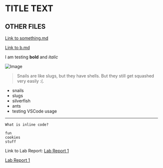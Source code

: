 # TITLE TEXT
## OTHER FILES
[Link to something.md](https://ebayraktaroglu.github.io/cse15l-lab-reports/something.html)

[Link to b.md](https://ebayraktaroglu.github.io/cse15l-lab-reports/b.html)

I am testing **bold** and *italic*

![Image](https://libreshot.com/wp-content/uploads/2018/02/snail.jpg)

> Snails are like slugs, but they have shells. But they still get squashed very easily :(.

* snails
* slugs
* silverfish
* ants
* testing VSCode usage


---


`What is inline code?`
```
fun
cookies
stuff
```



Link to Lab Report:
[Lab Report 1](lab-report-1-week-2.html)

[Lab Report 1](https://ebayraktaroglu.github.io/cse15l-lab-reports/lab-report-1-week-2.html)
